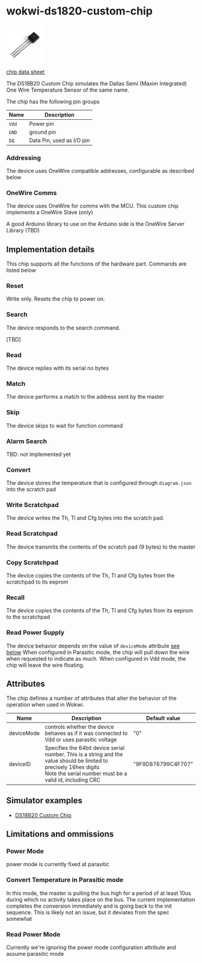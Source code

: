 # wokwi-ds1820-custom-chip
<img src="ds18b20.jpg" width="100" height="100"/>

[chip data sheet](https://datasheets.maximintegrated.com/en/ds/DS18B20.pdf)

The DS18B20 Custom Chip simulates the Dallas Semi (Maxim Integrated) One Wire Temperature Sensor of the same name. 

The chip has the following pin groups

| Name         | Description                                            |
| ------------ | ------------------------------------------------------ |
| `Vdd`   | Power pin          |
| `GND`     | ground pin                        |
| `DQ`      | Data Pin, used as I/O pin           |


### Addressing
The device uses OneWire compatible addresses, configurable as described below
### OneWire Comms 
The device uses OneWire for comms with the MCU. This custom chip implements a OneWire Slave (only)

A good Arduino library to use on the Arduino side is the OneWire Server Library (TBD)


## Implementation details
This chip supports all the functions of the hardware part. Commands are listed below

### Reset 
Write only. Resets the chip to power on. 

### Search
The device responds to the search command.

[TBD]
### Read
The device replies with its serial no bytes

### Match
The device performs a match to the address sent by the master

### Skip
The device skips to wait for function command

### Alarm Search
TBD: not implemented yet

### Convert
The device stores the temperature that is configured through `diagram.json` into the scratch pad

### Write Scratchpad
The device writes the Th, Tl and Cfg bytes into the scratch pad.

### Read Scratchpad
The device transmits the contents of the scratch pad (9 bytes) to the master

### Copy Scratchpad
The device copies the contents of the Th, Tl and Cfg bytes from the scratchpad to its eeprom

### Recall 
The device copies the contents of the Th, Tl and Cfg bytes from its eeprom to the scratchpad

### Read Power Supply
The device behavior depends on the value of `deviceMode` attribute [see below](#devicemode)
When configured in Parasitic mode, the chip will pull down the wire when requested to indicate as much. When configured in Vdd mode, the chip will leave the wire floating.


## Attributes
The chip defines a number of attributes that alter the behavior of the  operation when used in Wokwi. 

| Name         | Description                                            | Default value             |
| ------------ | ------------------------------------------------------ | ------------------------- |
| <span id="deviceMode">deviceMode</span>   |  controls whether the device behaves as if it was connected to Vdd or uses parasitic voltage | "0"                 |
| <span id="deviceID">deviceID</span>   |  Specifies the 64bit device serial number. This is a string and the value should be limited to precisely 16hex digits<br>Note the serial number must be a valid id, including CRC | "9F9D876799C4F707"                 |

## Simulator examples

- [DS18B20 Custom Chip](https://wokwi.com/projects/350278641316266578)

##  Limitations and ommissions

### Power Mode
power mode is currently fixed at parasitic

### Convert Temperature in Parasitic mode
In this mode, the master is pulling the bus high for a period of at least 10us during which no activity 
takes place on the bus. The current implementation completes the conversion immediately and is going back 
to the init sequence. This is likely not an issue, but it deviates from the spec somewhat

### Read Power Mode
Currently we're ignoring the power mode configuration attribute and assume parasitic mode